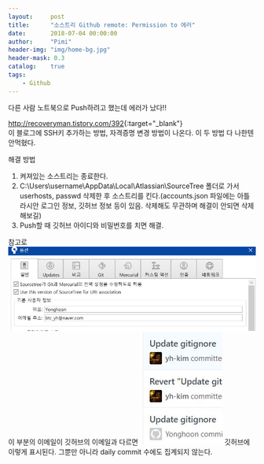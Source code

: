 ```yaml
---
layout:     post
title:      "소스트리 Github remote: Permission to 에러"
date:       2018-07-04 00:00:00
author:     "Pimi"
header-img: "img/home-bg.jpg"
header-mask: 0.3
catalog:    true
tags:
    - Github
---
```


다른 사람 노트북으로 Push하려고 했는데 에러가 났다!!

<http://recoveryman.tistory.com/392>{:target="_blank"}
<br>이 블로그에 SSH키 추가하는 방법, 자격증명 변경 방법이 나온다.
이 두 방법 다 나한텐 안먹혔다.


해결 방법
1. 켜져있는 소스트리는 종료한다.
2. C:\Users\username\AppData\Local\Atlassian\SourceTree 폴더로 가서 userhosts, passwd 삭제한 후 소스트리를 킨다.(accounts.json 파일에는 아틀라시안 로그인 정보, 깃허브 정보 등이 있음. 삭제해도 무관하며 해결이 안되면 삭제 해보길)
3. Push할 때 깃허브 아이디와 비밀번호를 치면 해결.

참고로
![](/img/in-post/github-permission-error/capture1.jpg)
이 부분의 이메일이 깃허브의 이메일과 다르면
![](/img/in-post/github-permission-error/capture2.jpg)
깃허브에 이렇게 표시된다. 그뿐만 아니라 daily commit 수에도 집계되지 않는다.